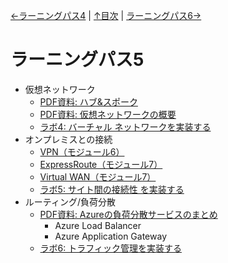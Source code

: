 [←ラーニングパス4](lp04.md) | [↑目次](README.md) | [ラーニングパス6→](lp06.md)

# ラーニングパス5

- 仮想ネットワーク
  - [PDF資料: ハブ&スポーク](../network/%E3%83%8F%E3%83%96%E3%83%BB%E3%82%B9%E3%83%9D%E3%83%BC%E3%82%AF.pdf)
  - [PDF資料: 仮想ネットワークの概要](pdf/%E4%BB%AE%E6%83%B3%E3%83%8D%E3%83%83%E3%83%88%E3%83%AF%E3%83%BC%E3%82%AF%E3%81%AE%E6%A6%82%E8%A6%81.pdf)
  - [ラボ4: バーチャル ネットワークを実装する](lab04.md)
- オンプレミスとの接続
  - [VPN（モジュール6）](../AZ-303/mod03-03-vpn.md)
  - [ExpressRoute（モジュール7）](../AZ-500/pdf/mod2/ExpressRouteまとめ.pdf)
  - [Virtual WAN（モジュール7）](../AZ-104/mod05-04-virtualwan.md)
  - [ラボ5: サイト間の接続性 を実装する](lab05.md)
- ルーティング/負荷分散
  - [PDF資料: Azureの負荷分散サービスのまとめ](pdf/Azure%E3%81%AE%E8%B2%A0%E8%8D%B7%E5%88%86%E6%95%A3%E3%82%B5%E3%83%BC%E3%83%93%E3%82%B9%E3%81%BE%E3%81%A8%E3%82%81.pdf)
    - Azure Load Balancer
    - Azure Application Gateway
  - [ラボ6: トラフィック管理を実装する](lab06.md)

